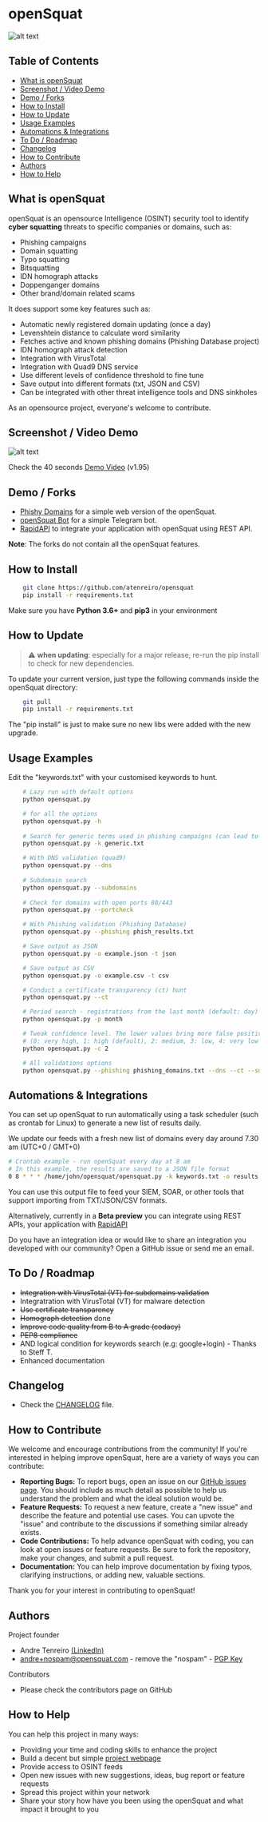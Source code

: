 openSquat
====
![alt text](https://raw.githubusercontent.com/atenreiro/opensquat/master/screenshots/openSquat_logo.png)

## Table of Contents
- [What is openSquat](#what-is-opensquat)
- [Screenshot / Video Demo](#screenshot--video-demo)
- [Demo / Forks](#demo--forks)
- [How to Install](#how-to-install)
- [How to Update](#how-to-update)
- [Usage Examples](#usage-examples)
- [Automations & Integrations](#automations--integrations)
- [To Do / Roadmap](#to-do--roadmap)
- [Changelog](#changelog)
- [How to Contribute](#how-to-contribute)
- [Authors](#authors)
- [How to Help](#how-to-help)

What is openSquat
-------------

openSquat is an opensource Intelligence (OSINT) security tool to identify **cyber squatting** threats to specific companies or domains, such as:

*   Phishing campaigns
*   Domain squatting
*   Typo squatting
*   Bitsquatting
*   IDN homograph attacks
*   Doppenganger domains
*   Other brand/domain related scams

It does support some key features such as:

*   Automatic newly registered domain updating (once a day)
*   Levenshtein distance to calculate word similarity
*   Fetches active and known phishing domains (Phishing Database project)
*   IDN homograph attack detection
*   Integration with VirusTotal
*   Integration with Quad9 DNS service
*   Use different levels of confidence threshold to fine tune
*   Save output into different formats (txt, JSON and CSV)
*   Can be integrated with other threat intelligence tools and DNS sinkholes

As an opensource project, everyone's welcome to contribute.

Screenshot / Video Demo
-------------
![alt text](https://raw.githubusercontent.com/atenreiro/opensquat/master/screenshots/openSquat.PNG)

Check the 40 seconds [Demo Video](https://asciinema.org/a/361931) (v1.95)


Demo / Forks
------------
*   [Phishy Domains](https://phishydomains.com) for a simple web version of the openSquat.
*   [openSquat Bot](https://telegram.me/opensquat_bot) for a simple Telegram bot.
*   [RapidAPI](https://rapidapi.com/atenreiro/api/opensquat1) to integrate your application with openSquat using REST API.

**Note**: The forks do not contain all the openSquat features.


How to Install
------------

```bash
    git clone https://github.com/atenreiro/opensquat
    pip install -r requirements.txt
```
Make sure you have **Python 3.6+** and **pip3** in your environment

How to Update
------------
> :warning: **when updating**: especially for a major release, re-run the pip install to check for new dependencies.

To update your current version, just type the following commands inside the openSquat directory:
```bash
    git pull
    pip install -r requirements.txt
```
The "pip install" is just to make sure no new libs were added with the new upgrade. 


Usage Examples
------------
Edit the "keywords.txt" with your customised keywords to hunt.

```bash
    # Lazy run with default options
    python opensquat.py

    # for all the options
    python opensquat.py -h
    
    # Search for generic terms used in phishing campaigns (can lead to false-positives)
    python opensquat.py -k generic.txt

    # With DNS validation (quad9)
    python opensquat.py --dns
    
    # Subdomain search
    python opensquat.py --subdomains
    
    # Check for domains with open ports 80/443
    python opensquat.py --portcheck

    # With Phishing validation (Phishing Database)
    python opensquat.py --phishing phish_results.txt

    # Save output as JSON
    python opensquat.py -o example.json -t json

    # Save output as CSV
    python opensquat.py -o example.csv -t csv

    # Conduct a certificate transparency (ct) hunt
    python opensquat.py --ct

    # Period search - registrations from the last month (default: day)
    python opensquat.py -p month

    # Tweak confidence level. The lower values bring more false positives
    # (0: very high, 1: high (default), 2: medium, 3: low, 4: very low
    python opensquat.py -c 2

    # All validations options
    python opensquat.py --phishing phishing_domains.txt --dns --ct --subdomains --portcheck 
```

Automations & Integrations
-------------
You can set up openSquat to run automatically using a task scheduler (such as crontab for Linux) to generate a new list of results daily.

We update our feeds with a fresh new list of domains every day around 7.30 am (UTC+0 / GMT+0)

```bash
# Crontab example - run openSquat every day at 8 am
# In this example, the results are saved to a JSON file format
0 8 * * * /home/john/opensquat/opensquat.py -k keywords.txt -o results.json -t json
```
You can use this output file to feed your SIEM, SOAR, or other tools that support importing from TXT/JSON/CSV formats.

Alternatively, currently in a **Beta preview** you can integrate using REST APIs, your application with [RapidAPI](https://rapidapi.com/atenreiro/api/opensquat1)

Do you have an integration idea or would like to share an integration you developed with our community? Open a GitHub issue or send me an email.

To Do / Roadmap
-------------
*   ~~Integration with VirusTotal (VT) for subdomains validation~~
*   Integratration with VirusTotal (VT) for malware detection
*   ~~Use certificate transparency~~
*   ~~Homograph detection~~ done
*   ~~Improve code quality from B to A grade (codacy)~~
*   ~~PEP8 compliance~~
*   AND logical condition for keywords search (e.g: google+login) - Thanks to Steff T.
*   Enhanced documentation

Changelog
-------------
*   Check the [CHANGELOG](https://github.com/atenreiro/opensquat/blob/master/CHANGELOG) file.

How to Contribute
-------------
We welcome and encourage contributions from the community! If you're interested in helping improve openSquat, here are a variety of ways you can contribute:

- **Reporting Bugs:** To report bugs, open an issue on our [GitHub issues page](https://github.com/atenreiro/opensquat/issues). You should include as much detail as possible to help us understand the problem and what the ideal solution would be.
- **Feature Requests:** To request a new feature, create a "new issue" and describe the feature and potential use cases. You can upvote the "issue" and contribute to the discussions if something similar already exists.
- **Code Contributions:** To help advance openSquat with coding, you can look at open issues or feature requests. Be sure to fork the repository, make your changes, and submit a pull request.
- **Documentation:** You can help improve documentation by fixing typos, clarifying instructions, or adding new, valuable sections.

Thank you for your interest in contributing to openSquat!

Authors
-------------
Project founder
*   Andre Tenreiro [(LinkedIn)](https://www.linkedin.com/in/andretenreiro/)
*   andre+nospam@opensquat.com - remove the "nospam" - [PGP Key](https://mail-api.proton.me/pks/lookup?op=get&search=andre@opensquat.com)

Contributors
*   Please check the contributors page on GitHub

How to Help
-------------
You can help this project in many ways:
*   Providing your time and coding skills to enhance the project
*   Build a decent but simple [project webpage](https://opensquat.com)
*   Provide access to OSINT feeds
*   Open new issues with new suggestions, ideas, bug report or feature requests
*   Spread this project within your network
*   Share your story how have you been using the openSquat and what impact it brought to you

